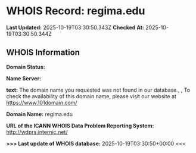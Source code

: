# WHOIS Record: regima.edu

**Last Updated:** 2025-10-19T03:30:50.343Z
**Checked At:** 2025-10-19T03:30:50.344Z

## WHOIS Information

**Domain Status:** 

**Name Server:** 

**text:** The domain name you requested was not found in our database., , To check the availability of this domain name, please visit our website at https://www.101domain.com/

**Domain Name:** regima.edu

**URL of the ICANN WHOIS Data Problem Reporting System:** http://wdprs.internic.net/

**>>> Last update of WHOIS database:** 2025-10-19T03:30:50+00:00 <<<

